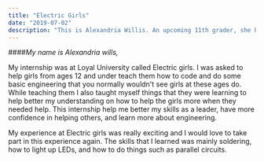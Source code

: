 ```yaml
---
title: "Electric Girls"
date: "2019-07-02"
description: "This is Alexandria Willis. An upcoming 11th grader, she had an internship at Electric Girls for the summer of 2018, and she shared her experience with us. There were also 3 others girls that had this internship. It would be lovely if they can share their experience with us in the future!"
---
```

####_My name is Alexandria wills,_

 My internship was at Loyal University called Electric girls. I was asked to help girls from ages 12 and under teach them how to code and do some basic engineering that you normally wouldn't see girls at these ages do. While teaching them I also taught myself things that they were learning to help better my understanding on how to help the girls more when they needed help. This internship help me better my skills as a leader, have more confidence in helping others, and learn more about engineering.

  My experience at Electric girls was really exciting and I would love to take part in this experience again.
  The skills that I learned was mainly soldering, how to light up LEDs, and how to do things such as parallel circuits.
